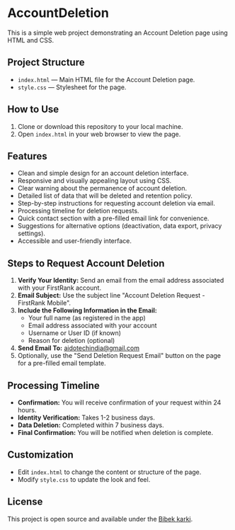 # AccountDeletion

This is a simple web project demonstrating an Account Deletion page using HTML and CSS.

## Project Structure

- `index.html` — Main HTML file for the Account Deletion page.
- `style.css` — Stylesheet for the page.

## How to Use

1. Clone or download this repository to your local machine.
2. Open `index.html` in your web browser to view the page.

## Features

- Clean and simple design for an account deletion interface.
- Responsive and visually appealing layout using CSS.
- Clear warning about the permanence of account deletion.
- Detailed list of data that will be deleted and retention policy.
- Step-by-step instructions for requesting account deletion via email.
- Processing timeline for deletion requests.
- Quick contact section with a pre-filled email link for convenience.
- Suggestions for alternative options (deactivation, data export, privacy settings).
- Accessible and user-friendly interface.

## Steps to Request Account Deletion

1. **Verify Your Identity:** Send an email from the email address associated with your FirstRank account.
2. **Email Subject:** Use the subject line "Account Deletion Request - FirstRank Mobile".
3. **Include the Following Information in the Email:**
   - Your full name (as registered in the app)
   - Email address associated with your account
   - Username or User ID (if known)
   - Reason for deletion (optional)
4. **Send Email To:** [aidotechindia@gmail.com](mailto:aidotechindia@gmail.com)
5. Optionally, use the "Send Deletion Request Email" button on the page for a pre-filled email template.

## Processing Timeline

- **Confirmation:** You will receive confirmation of your request within 24 hours.
- **Identity Verification:** Takes 1-2 business days.
- **Data Deletion:** Completed within 7 business days.
- **Final Confirmation:** You will be notified when deletion is complete.

## Customization

- Edit `index.html` to change the content or structure of the page.
- Modify `style.css` to update the look and feel.

## License

This project is open source and available under the [Bibek karki](LICENSE).
